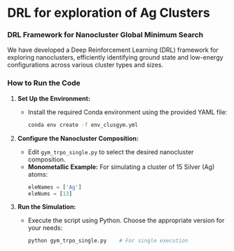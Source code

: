 # DRL for exploration of Ag Clusters
### DRL Framework for Nanocluster Global Minimum Search 
We have developed a Deep Reinforcement Learning (DRL) framework for exploring nanoclusters, efficiently identifying ground state and low-energy configurations across various cluster types and sizes. 






### How to Run the Code

1. **Set Up the Environment:**
   - Install the required Conda environment using the provided YAML file:
     ```bash
     conda env create -f env_clusgym.yml
     ```

2. **Configure the Nanocluster Composition:**
   - Edit `gym_trpo_single.py` to select the desired nanocluster composition.
   - **Monometallic Example:** For simulating a cluster of 15 Silver (Ag) atoms:
     ```python
     eleNames = ['Ag']
     eleNums = [13]
     ```

3. **Run the Simulation:**
   - Execute the script using Python. Choose the appropriate version for your needs:
     ```bash
     python gym_trpo_single.py    # For single execution
     ```
